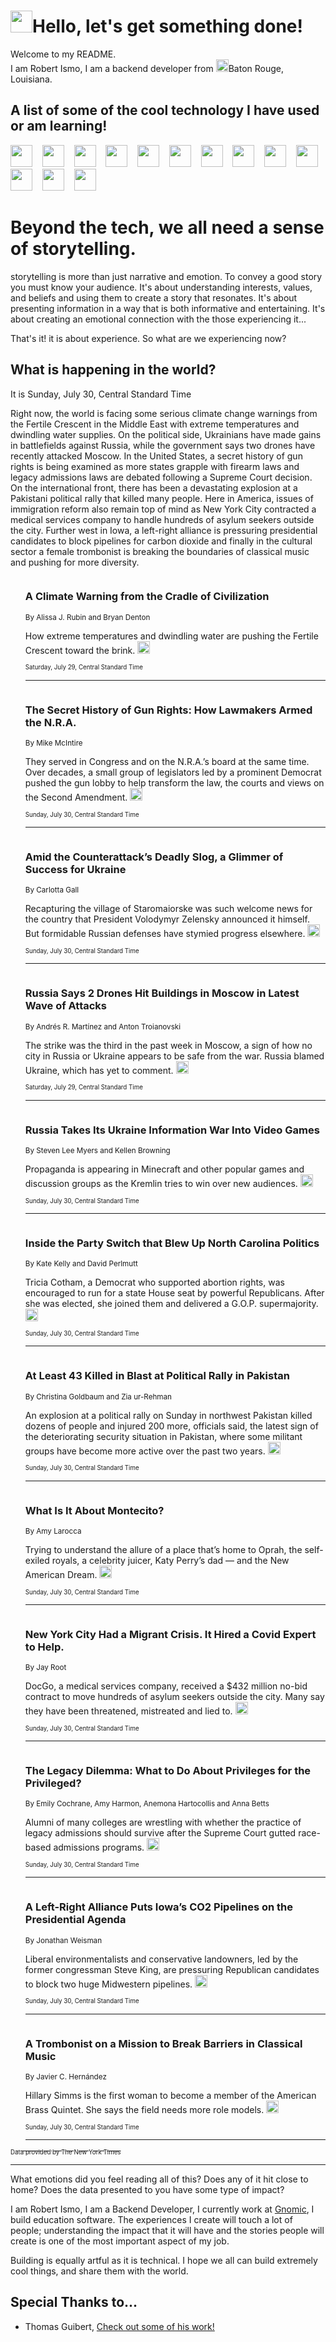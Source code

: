 <h1><img src="https://emojis.slackmojis.com/emojis/images/1643514375/3493/hot-coffee.gif?1643514375" width="35"/>Hello, let's get something done!</h1>

<p>Welcome to my README.<br/>
I am Robert Ismo, I am a backend developer from <img src="https://emojis.slackmojis.com/emojis/images/1638395689/50435/moulin_rouge.png?1638395689" width="20"/>Baton Rouge, Louisiana.</p>
<h2>A list of some of the cool technology I have used or am learning!</h2>
<p>
<img src="https://emojis.slackmojis.com/emojis/images/1643516091/21142/meow_bongotap.gif?1643516091" width="35" alt="">
<img src="https://img.shields.io/badge/Favorite%20Frontend%20Framework-SvelteKit-f83903" alt="">
<img src="https://img.shields.io/badge/Second%20Favorite-Vue-40b581" alt="">
<img src="https://img.shields.io/badge/Most%20Used%20Runtime-Nodejs-78b061" alt="">
<img src="https://emojis.slackmojis.com/emojis/images/1643517416/34482/fire.gif?1643517416" width="35" alt="">
<img src="https://img.shields.io/badge/Javascript%20But%20Better-Typescript-0078ca" alt="">
<img src="https://img.shields.io/badge/Favorite%20Language-Elixir-3e244d" alt="">
<img src="https://img.shields.io/badge/Containerize%20Everything-Docker-6ac9ef" alt="">
<img src="https://emojis.slackmojis.com/emojis/images/1643514596/5999/meow_party.gif?1643514596" width="35" alt="">
<img src="https://img.shields.io/badge/API%20Love%20Language-Graphql-de32a5" alt="">
<img src="https://img.shields.io/badge/Our%20Favorite%20Version%20Controller-Git-e94f33" alt="">
<img src="https://img.shields.io/badge/Favorite%20Database-Redis-d42d1d" alt="">
<img src="https://emojis.slackmojis.com/emojis/images/1643514559/5584/deployparrot.gif?1643514559" width="35" alt="">
<img src="https://img.shields.io/badge/Container%20Interstate-RabbitMQ-f66200" alt="">
<img src="https://img.shields.io/badge/Gotta%20Learn-Kubernetes-316adf" alt="">
<img src="https://img.shields.io/badge/Really%20Mature%20Now-WASM-654fef" alt="">
<img src="https://emojis.slackmojis.com/emojis/images/1666642497/61942/dance_vibe.gif?1666642497" width="35" alt="">
<img src="https://img.shields.io/badge/For%20My%20M1-ARM64-657d96" alt="">
<img src="https://img.shields.io/badge/Loving%20This%20So%20Much-TailwindCSS-17bcb5" alt="">
<img src="https://img.shields.io/badge/Cool%20Build%20Tool-Vite-f9cb24" alt="">
<img src="https://emojis.slackmojis.com/emojis/images/1669231376/62819/working-on-it.gif?1669231376" width="35" alt="">
<img src="https://img.shields.io/badge/Fun%20and%20Easy%20Database-MongoDB-5f8c49" alt="">
<img src="https://img.shields.io/badge/JS%20Life%20Support-NPM-c73737" alt="">
<img src="https://img.shields.io/badge/I%20Liked%20It-DynamoDB-0073b9" alt="">
<img src="https://emojis.slackmojis.com/emojis/images/1643514045/46/question.gif?1643514045" width="35" alt="">
<img src="https://img.shields.io/badge/cool-React-60d6f9" alt="">
<img src="https://img.shields.io/badge/Future%20Big%20Project-Lambda-f37e00" alt="">
<img src="https://img.shields.io/badge/NPM%20But%20Better-PNPM-f1aa07" alt="">
<img src="https://emojis.slackmojis.com/emojis/images/1643514943/9662/fbwow.gif?1643514943" width="35" alt="">
<img src="https://img.shields.io/badge/First%20Language-C-662079" alt="">
<img src="https://img.shields.io/badge/Where%20I%20Deploy%20Frontend-Vercel-000000" alt="">
<img src="https://img.shields.io/badge/Who%20Does%20not%20Want%20an%20App-Swift-f9492a" alt="">
<img src="https://emojis.slackmojis.com/emojis/images/1643514058/151/javascript.png?1643514058" width="35" alt="">
<img src="https://img.shields.io/badge/cool-Python-fbd542" alt="">
<img src="https://img.shields.io/badge/Favorite%20Something-Stripe-656cdc" alt="">
<img src="https://img.shields.io/badge/Of%20Course-HTML5-ed6327" alt="">
<img src="https://emojis.slackmojis.com/emojis/images/1660415405/60731/bomb.gif?1660415405" width="35" alt="">
<img src="https://img.shields.io/badge/hate-CSS-2964ec" alt="">
<img src="https://img.shields.io/badge/Learning-CircleCI-141215" alt="">
<img src="https://img.shields.io/badge/Learning-Rust-fbbb3b" alt="">
<img src="https://emojis.slackmojis.com/emojis/images/1660415397/60712/writing-hand.gif?1660415397" width="35" alt="">
<img src="https://img.shields.io/badge/Dev%20Browser%20of%20Choice-Firefox-cc4e26" alt="">
<img src="https://img.shields.io/badge/Recoverying%20From%20Windows-UNIX-1781e3" alt="">
<img src="https://img.shields.io/badge/LOVE-LogSeq-90c1c2" alt="">
<img src="https://emojis.slackmojis.com/emojis/images/1643514066/223/kirby.gif?1643514066" width="35" alt="">
<img src="https://img.shields.io/badge/Daily%20Driver-MacOS-e6e6e8" alt="">
<img src="https://img.shields.io/badge/Git%20Server-Github-000000" alt="">
<img src="https://img.shields.io/badge/enjoyable-EC2-f17428" alt="">
<img src="https://emojis.slackmojis.com/emojis/images/1643514239/2069/excited.gif?1643514239" width="35" alt="">
</p>
<h1>Beyond the tech, we all need a sense of storytelling.</h1>
<p>storytelling is more than just narrative and emotion. To convey a good story you must know your audience. It's about understanding interests, values, and beliefs and using them to create a story that resonates. It's about presenting information in a way that is both informative and entertaining. It's about creating an emotional connection with the those experiencing it...</p>
<p>That's it! it is about experience. So what are we experiencing now?</p>
<h2>What is happening in the world?</h2>
<p>It is Sunday, July 30, Central Standard Time</p>
<p>
Right now, the world is facing some serious climate change warnings from the Fertile Crescent in the Middle East with extreme temperatures and dwindling water supplies. On the political side, Ukrainians have made gains in battlefields against Russia, while the government says two drones have recently attacked Moscow. In the United States, a secret history of gun rights is being examined as more states grapple with firearm laws and legacy admissions laws are debated following a Supreme Court decision. On the international front, there has been a devastating explosion at a Pakistani political rally that killed many people. Here in America, issues of immigration reform also remain top of mind as New York City contracted a medical services company to handle hundreds of asylum seekers outside the city. Further west in Iowa, a left-right alliance is pressuring presidential candidates to block pipelines for carbon dioxide and finally in the cultural sector a female trombonist is breaking the boundaries of classical music and pushing for more diversity.</p>
<ol>
<img src="https://img.shields.io/badge/-world-blue" alt="">
<h3>A Climate Warning from the Cradle of Civilization</h3>
<sub>By Alissa J. Rubin and Bryan Denton</sub>
<p>How extreme temperatures and dwindling water are pushing the Fertile Crescent toward the brink.  <a href="https://nyti.ms/458KmHp"><img src="https://developer.nytimes.com/files/poweredby_nytimes_30b.png?v=1583354208352" height="20"></a></p>
<sub><sub>Saturday, July 29, Central Standard Time</sub></sub>
<hr/>
<img src="https://img.shields.io/badge/-us-blue" alt="">
<h3>The Secret History of Gun Rights: How Lawmakers Armed the N.R.A.</h3>
<sub>By Mike McIntire</sub>
<p>They served in Congress and on the N.R.A.’s board at the same time. Over decades, a small group of legislators led by a prominent Democrat pushed the gun lobby to help transform the law, the courts and views on the Second Amendment.  <a href="https://nyti.ms/3rTOdd4"><img src="https://developer.nytimes.com/files/poweredby_nytimes_30b.png?v=1583354208352" height="20"></a></p>
<sub><sub>Sunday, July 30, Central Standard Time</sub></sub>
<hr/>
<img src="https://img.shields.io/badge/-world-blue" alt="">
<h3>Amid the Counterattack’s Deadly Slog, a Glimmer of Success for Ukraine</h3>
<sub>By Carlotta Gall</sub>
<p>Recapturing the village of Staromaiorske was such welcome news for the country that President Volodymyr Zelensky announced it himself. But formidable Russian defenses have stymied progress elsewhere.  <a href="https://nyti.ms/43HXimI"><img src="https://developer.nytimes.com/files/poweredby_nytimes_30b.png?v=1583354208352" height="20"></a></p>
<sub><sub>Sunday, July 30, Central Standard Time</sub></sub>
<hr/>
<img src="https://img.shields.io/badge/-world-blue" alt="">
<h3>Russia Says 2 Drones Hit Buildings in Moscow in Latest Wave of Attacks</h3>
<sub>By Andrés R. Martínez and Anton Troianovski</sub>
<p>The strike was the third in the past week in Moscow, a sign of how no city in Russia or Ukraine appears to be safe from the war. Russia blamed Ukraine, which has yet to comment.  <a href="https://nyti.ms/3DTL7Jb"><img src="https://developer.nytimes.com/files/poweredby_nytimes_30b.png?v=1583354208352" height="20"></a></p>
<sub><sub>Saturday, July 29, Central Standard Time</sub></sub>
<hr/>
<img src="https://img.shields.io/badge/-technology-blue" alt="">
<h3>Russia Takes Its Ukraine Information War Into Video Games</h3>
<sub>By Steven Lee Myers and Kellen Browning</sub>
<p>Propaganda is appearing in Minecraft and other popular games and discussion groups as the Kremlin tries to win over new audiences.  <a href="https://nyti.ms/47cU65y"><img src="https://developer.nytimes.com/files/poweredby_nytimes_30b.png?v=1583354208352" height="20"></a></p>
<sub><sub>Sunday, July 30, Central Standard Time</sub></sub>
<hr/>
<img src="https://img.shields.io/badge/-us-blue" alt="">
<h3>Inside the Party Switch that Blew Up North Carolina Politics</h3>
<sub>By Kate Kelly and David Perlmutt</sub>
<p>Tricia Cotham, a Democrat who supported abortion rights, was encouraged to run for a state House seat by powerful Republicans. After she was elected, she joined them and delivered a G.O.P. supermajority.  <a href="https://nyti.ms/3DCAl9K"><img src="https://developer.nytimes.com/files/poweredby_nytimes_30b.png?v=1583354208352" height="20"></a></p>
<sub><sub>Sunday, July 30, Central Standard Time</sub></sub>
<hr/>
<img src="https://img.shields.io/badge/-world-blue" alt="">
<h3>At Least 43 Killed in Blast at Political Rally in Pakistan</h3>
<sub>By Christina Goldbaum and Zia ur-Rehman</sub>
<p>An explosion at a political rally on Sunday in northwest Pakistan killed dozens of people and injured 200 more, officials said, the latest sign of the deteriorating security situation in Pakistan, where some militant groups have become more active over the past two years.  <a href="https://nyti.ms/3qfJRMX"><img src="https://developer.nytimes.com/files/poweredby_nytimes_30b.png?v=1583354208352" height="20"></a></p>
<sub><sub>Sunday, July 30, Central Standard Time</sub></sub>
<hr/>
<img src="https://img.shields.io/badge/-style-blue" alt="">
<h3>What Is It About Montecito?</h3>
<sub>By Amy Larocca</sub>
<p>Trying to understand the allure of a place that’s home to Oprah, the self-exiled royals, a celebrity juicer, Katy Perry’s dad — and the New American Dream.  <a href="https://nyti.ms/47dqUuY"><img src="https://developer.nytimes.com/files/poweredby_nytimes_30b.png?v=1583354208352" height="20"></a></p>
<sub><sub>Sunday, July 30, Central Standard Time</sub></sub>
<hr/>
<img src="https://img.shields.io/badge/-nyregion-blue" alt="">
<h3>New York City Had a Migrant Crisis. It Hired a Covid Expert to Help.</h3>
<sub>By Jay Root</sub>
<p>DocGo, a medical services company, received a $432 million no-bid contract to move hundreds of asylum seekers outside the city. Many say they have been threatened, mistreated and lied to.  <a href="https://nyti.ms/44RrYTR"><img src="https://developer.nytimes.com/files/poweredby_nytimes_30b.png?v=1583354208352" height="20"></a></p>
<sub><sub>Sunday, July 30, Central Standard Time</sub></sub>
<hr/>
<img src="https://img.shields.io/badge/-us-blue" alt="">
<h3>The Legacy Dilemma: What to Do About Privileges for the Privileged?</h3>
<sub>By Emily Cochrane, Amy Harmon, Anemona Hartocollis and Anna Betts</sub>
<p>Alumni of many colleges are wrestling with whether the practice of legacy admissions should survive after the Supreme Court gutted race-based admissions programs.  <a href="https://nyti.ms/43HzKhK"><img src="https://developer.nytimes.com/files/poweredby_nytimes_30b.png?v=1583354208352" height="20"></a></p>
<sub><sub>Sunday, July 30, Central Standard Time</sub></sub>
<hr/>
<img src="https://img.shields.io/badge/-us-blue" alt="">
<h3>A Left-Right Alliance Puts Iowa’s CO2 Pipelines on the Presidential Agenda</h3>
<sub>By Jonathan Weisman</sub>
<p>Liberal environmentalists and conservative landowners, led by the former congressman Steve King, are pressuring Republican candidates to block two huge Midwestern pipelines.  <a href="https://nyti.ms/3OKOiJr"><img src="https://developer.nytimes.com/files/poweredby_nytimes_30b.png?v=1583354208352" height="20"></a></p>
<sub><sub>Sunday, July 30, Central Standard Time</sub></sub>
<hr/>
<img src="https://img.shields.io/badge/-arts-blue" alt="">
<h3>A Trombonist on a Mission to Break Barriers in Classical Music</h3>
<sub>By Javier C. Hernández</sub>
<p>Hillary Simms is the first woman to become a member of the American Brass Quintet. She says the field needs more role models.  <a href="https://nyti.ms/3rV2gPz"><img src="https://developer.nytimes.com/files/poweredby_nytimes_30b.png?v=1583354208352" height="20"></a></p>
<sub><sub>Sunday, July 30, Central Standard Time</sub></sub>
<hr/>
</ol>
<a href="https://developer.nytimes.com"><sub><sub>Data provided by The New York Times</sub></sub></a>
<hr/>
<p>What emotions did you feel reading all of this? Does any of it hit close to home? Does the data presented to you have some type of impact?</p>
<p>I am Robert Ismo, I am a Backend Developer, I currently work at <a href="https://gnomic.education/">Gnomic</a>, I build education software. The experiences I create will touch a lot of people; understanding the impact that it will have and the stories people will create is one of the most important aspect of my job.</p>
<p>Building is equally artful as it is technical. I hope we all can build extremely cool things, and share them with the world.</p>
<h2>Special Thanks to...</h2>
<ul>
<li>Thomas Guibert, <a href="https://github.com/thmsgbrt/thmsgbrt">Check out some of his work!</a></li>
</ul>
